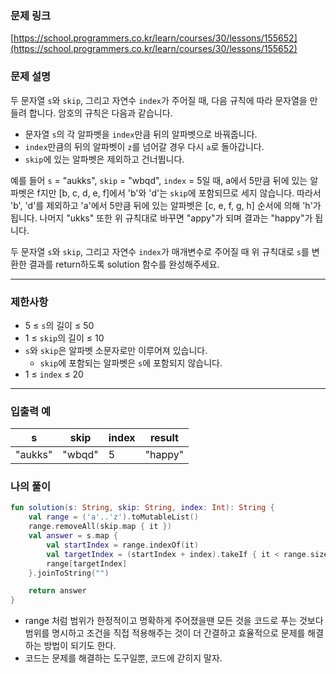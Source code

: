 ### 문제 링크

[https://school.programmers.co.kr/learn/courses/30/lessons/155652](https://school.programmers.co.kr/learn/courses/30/lessons/155652)

### **문제 설명**

두 문자열 `s`와 `skip`, 그리고 자연수 `index`가 주어질 때, 다음 규칙에 따라 문자열을 만들려 합니다. 암호의 규칙은 다음과 같습니다.

- 문자열 `s`의 각 알파벳을 `index`만큼 뒤의 알파벳으로 바꿔줍니다.
- `index`만큼의 뒤의 알파벳이 `z`를 넘어갈 경우 다시 `a`로 돌아갑니다.
- `skip`에 있는 알파벳은 제외하고 건너뜁니다.

예를 들어 `s` = "aukks", `skip` = "wbqd", `index` = 5일 때, a에서 5만큼 뒤에 있는 알파벳은 f지만 [b, c, d, e, f]에서 'b'와 'd'는 `skip`에 포함되므로 세지 않습니다. 따라서 'b', 'd'를 제외하고 'a'에서 5만큼 뒤에 있는 알파벳은 [c, e, f, g, h] 순서에 의해 'h'가 됩니다. 나머지 "ukks" 또한 위 규칙대로 바꾸면 "appy"가 되며 결과는 "happy"가 됩니다.

두 문자열 `s`와 `skip`, 그리고 자연수 `index`가 매개변수로 주어질 때 위 규칙대로 `s`를 변환한 결과를 return하도록 solution 함수를 완성해주세요.

---

### 제한사항

- 5 ≤ `s`의 길이 ≤ 50
- 1 ≤ `skip`의 길이 ≤ 10
- `s`와 `skip`은 알파벳 소문자로만 이루어져 있습니다.
    - `skip`에 포함되는 알파벳은 `s`에 포함되지 않습니다.
- 1 ≤ `index` ≤ 20

---

### 입출력 예

| s | skip | index | result |
| --- | --- | --- | --- |
| "aukks" | "wbqd" | 5 | "happy" |

### 나의 풀이

```kotlin
fun solution(s: String, skip: String, index: Int): String {
    val range = ('a'..'z').toMutableList()
    range.removeAll(skip.map { it })
    val answer = s.map {
        val startIndex = range.indexOf(it)
        val targetIndex = (startIndex + index).takeIf { it < range.size } ?: (startIndex + index) % range.size
        range[targetIndex]
    }.joinToString("")

    return answer
}
```

- range 처럼 범위가 한정적이고 명확하게 주어졌을땐 모든 것을 코드로 푸는 것보다 범위를 명시하고 조건을 직접 적용해주는 것이 더 간결하고 효율적으로 문제를 해결하는 방법이 되기도 한다.
- 코드는 문제를 해결하는 도구일뿐, 코드에 갇히지 말자.
